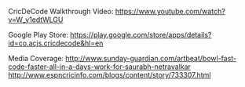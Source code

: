 
CricDeCode Walkthrough Video:
https://www.youtube.com/watch?v=W_y1edtWLGU

Google Play Store:
https://play.google.com/store/apps/details?id=co.acjs.cricdecode&hl=en

Media Coverage:
http://www.sunday-guardian.com/artbeat/bowl-fast-code-faster-all-in-a-days-work-for-saurabh-netravalkar
http://www.espncricinfo.com/blogs/content/story/733307.html
